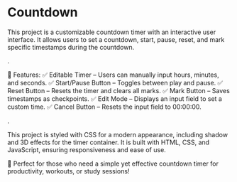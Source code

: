 # Countdown
This project is a customizable countdown timer with an interactive user interface. It allows users to set a countdown, start, pause, reset, and mark specific timestamps during the countdown.

.

🔹 Features:
✅ Editable Timer – Users can manually input hours, minutes, and seconds.
✅ Start/Pause Button – Toggles between play and pause.
✅ Reset Button – Resets the timer and clears all marks.
✅ Mark Button – Saves timestamps as checkpoints.
✅ Edit Mode – Displays an input field to set a custom time.
✅ Cancel Button – Resets the input field to 00:00:00.

.

This project is styled with CSS for a modern appearance, including shadow and 3D effects for the timer container. It is built with HTML, CSS, and JavaScript, ensuring responsiveness and ease of use.

🚀 Perfect for those who need a simple yet effective countdown timer for productivity, workouts, or study sessions!

